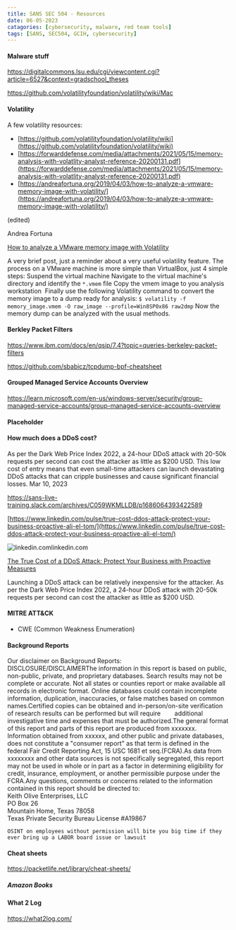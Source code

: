 ```yaml
---
title: SANS SEC 504 - Resources
date: 06-05-2023
catagories: [cybersecurity, malware, red team tools]
tags: [SANS, SEC504, GCIH, cybersecurity]
---
```


#### Malware stuff
https://digitalcommons.lsu.edu/cgi/viewcontent.cgi?article=6527&context=gradschool_theses

https://github.com/volatilityfoundation/volatility/wiki/Mac

#### Volatility
A few volatility resources:  

- [https://github.com/volatilityfoundation/volatility/wiki](https://github.com/volatilityfoundation/volatility/wiki)
- [https://forwarddefense.com/media/attachments/2021/05/15/memory-analysis-with-volatlity-analyst-reference-20200131.pdf](https://forwarddefense.com/media/attachments/2021/05/15/memory-analysis-with-volatlity-analyst-reference-20200131.pdf)
- [https://andreafortuna.org/2019/04/03/how-to-analyze-a-vmware-memory-image-with-volatility/](https://andreafortuna.org/2019/04/03/how-to-analyze-a-vmware-memory-image-with-volatility/)

(edited)

Andrea Fortuna

[How to analyze a VMware memory image with Volatility](https://andreafortuna.org/2019/04/03/how-to-analyze-a-vmware-memory-image-with-volatility/)

A very brief post, just a reminder about a very useful volatility feature. The process on a VMware machine is more simple than VirtualBox, just 4 simple steps: Suspend the virtual machine Navigate to the virtual machine's directory and identify the `*.vmem` file Copy the vmem image to you analysis workstation  Finally use the following Volatility command to convert the memory image to a dump ready for analysis: `$ volatility -f memory_image.vmem -O raw_image --profile=Win8SP0x86 raw2dmp` Now the memory dump can be analyzed with the usual methods. 

#### Berkley Packet Filters

https://www.ibm.com/docs/en/qsip/7.4?topic=queries-berkeley-packet-filters

https://github.com/sbabicz/tcpdump-bpf-cheatsheet

#### Grouped Managed Service Accounts Overview

https://learn.microsoft.com/en-us/windows-server/security/group-managed-service-accounts/group-managed-service-accounts-overview

#### Placeholder



#### How much does a DDoS cost?

As per the Dark Web Price Index 2022, a 24-hour DDoS attack with 20-50k requests per second can cost the attacker as little as $200 USD. This low cost of entry means that even small-time attackers can launch devastating DDoS attacks that can cripple businesses and cause significant financial losses. Mar 10, 2023

https://sans-live-training.slack.com/archives/C059WKMLLDB/p1686064393422589

[https://www.linkedin.com/pulse/true-cost-ddos-attack-protect-your-business-proactive-ali-el-tom/](https://www.linkedin.com/pulse/true-cost-ddos-attack-protect-your-business-proactive-ali-el-tom/)

![linkedin.com](https://slack-imgs.com/?c=1&o1=wi32.he32.si&url=https%3A%2F%2Fstatic.licdn.com%2Faero-v1%2Fsc%2Fh%2Fal2o9zrvru7aqj8e1x2rzsrca)linkedin.com

[The True Cost of a DDoS Attack: Protect Your Business with Proactive Measures](https://www.linkedin.com/pulse/true-cost-ddos-attack-protect-your-business-proactive-ali-el-tom/)

Launching a DDoS attack can be relatively inexpensive for the attacker. As per the Dark Web Price Index 2022, a 24-hour DDoS attack with 20-50k requests per second can cost the attacker as little as $200 USD.

#### MITRE ATT&CK

- CWE (Common Weakness Enumeration)

#### Background Reports 

Our disclaimer on Background Reports:  
DISCLOSURE/DISCLAIMERThe information in this report is based on public, non-public, private, and proprietary databases. Search results may not be complete or accurate. Not all states or counties report or make available all records in electronic format. Online databases could contain incomplete information, duplication, inaccuracies, or false matches based on common names.Certified copies can be obtained and in-person/on-site verification of research results can be performed but will require        additional investigative time and expenses that must be authorized.The general format of this report and parts of this report are produced from xxxxxxx. Information obtained from xxxxxx, and other public and private databases, does not constitute a "consumer report" as that term is defined in the federal Fair Credit Reporting Act, 15 USC 1681 et seq.(FCRA).As data from xxxxxxxx and other data sources is not specifically segregated, this report may not be used in whole or in part as a factor in determining eligibility for credit, insurance, employment, or another permissible purpose under the FCRA.Any questions, comments or concerns related to the information contained in this report should be directed to:  
Keith Olive Enterprises, LLC  
PO Box 26  
Mountain Home, Texas 78058  
Texas Private Security Bureau License #A19867

```ad-important
OSINT on employees without permission will bite you big time if they ever bring up a LABOR board issue or lawsuit
```


#### Cheat sheets

https://packetlife.net/library/cheat-sheets/

##### Amazon Books




#### What 2 Log

https://what2log.com/

